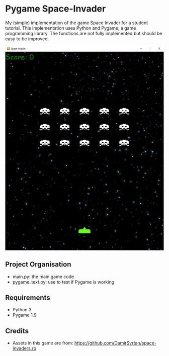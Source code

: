 # Pygame Space-Invader

My (simple) implementation of the game Space Invader for a student tutorial. This implementation uses Python and Pygame, a game programming library. The functions are not fully implemented but should be easy to be improved.

![demo](assets/demo.png)



## Project Organisation

- main.py: the main game code
- pygame_text.py: use to test if Pygame is working



## Requirements

- Python 3
- Pygame 1.9



## Credits

- Assets in this game are from: <https://github.com/DamirSvrtan/space-invaders.rb>